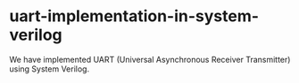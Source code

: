 # uart-implementation-in-system-verilog
We have implemented UART (Universal Asynchronous Receiver Transmitter) using System Verilog. 
